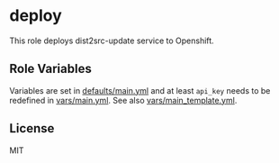 # deploy

This role deploys dist2src-update service to Openshift.

## Role Variables

Variables are set in [defaults/main.yml](defaults/main.yml) and at least `api_key`
needs to be redefined in [vars/main.yml](vars/main.yml).
See also [vars/main_template.yml](vars/main_template.yml).

## License

MIT
